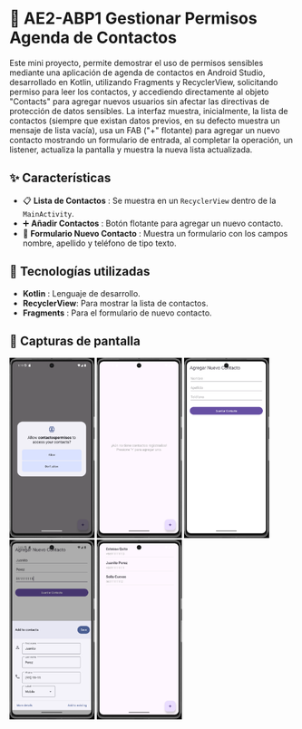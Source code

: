 # 📖 AE2-ABP1 Gestionar Permisos Agenda de Contactos

Este mini proyecto, permite demostrar el uso de permisos sensibles mediante una aplicación de agenda de contactos en Android Studio, desarrollado en Kotlin, utilizando Fragments y RecyclerView, solicitando permiso para leer los contactos, y accediendo directamente al objeto "Contacts" para agregar nuevos usuarios sin afectar las directivas de protección de datos sensibles. La interfaz muestra, inicialmente, la lista de contactos (siempre que existan datos previos, en su defecto muestra un mensaje de lista vacía), usa un FAB ("+" flotante) para agregar un nuevo contacto mostrando un formulario de entrada, al completar la operación, un listener, actualiza la pantalla y muestra la nueva lista actualizada.

## ✨ Características

- 📋 **Lista de Contactos** : Se muestra en un `RecyclerView` dentro de la `MainActivity`.
- ➕ **Añadir Contactos** : Botón flotante para agregar un nuevo contacto.
- 📄 **Formulario Nuevo Contacto** : Muestra un formulario con los campos nombre, apellido y teléfono de tipo texto.

## 📌 Tecnologías utilizadas

- **Kotlin** : Lenguaje de desarrollo.
- **RecyclerView**: Para mostrar la lista de contactos.
- **Fragments** : Para el formulario de nuevo contacto.

## 📸 Capturas de pantalla
<p float="left">
<img src="imgs/solicitud_permisos.png" width="150">
<img src="imgs/aunSinContactosRegistrados.png" width="150">
<img src="imgs/agregarNuevoContacto.png" width="150">
<img src="imgs/guardarContactoNuevo.png" width="150">
<img src="imgs/recargaVistaPrincipal.png" width="150">
</p>


